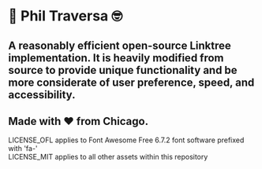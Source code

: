 # 👋 Phil Traversa 🤓

## A reasonably efficient open-source Linktree implementation. It is heavily modified from source to provide unique functionality and be more considerate of user preference, speed, and accessibility.

## Made with :heart: from Chicago.

LICENSE_OFL applies to Font Awesome Free 6.7.2 font software prefixed with 'fa-'<br>
LICENSE_MIT applies to all other assets within this repository
